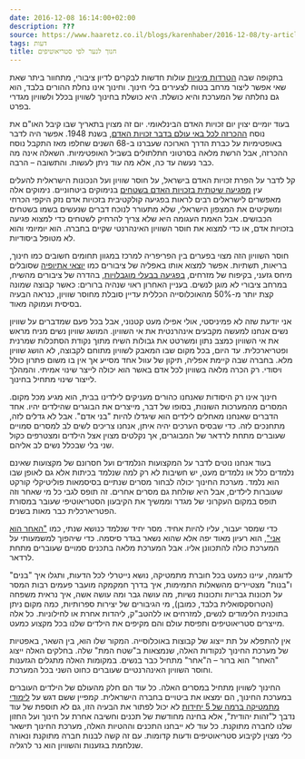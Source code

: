 ```yaml
---
date: 2016-12-08 16:14:00+02:00
description: ???
source: https://www.haaretz.co.il/blogs/karenhaber/2016-12-08/ty-article/0000017f-f89e-d044-adff-fbff24a50000
tags: דעות
title: חנוך לנער לפי סטריאוטיפים
---
```


בתקופה שבה [הטרדות מיניות](/news/politi/2016-12-01/ty-article/0000017f-eff1-d8a1-a5ff-fffbe9680000) עולות חדשות לבקרים לדיון ציבורי, מתחוור ביתר שאת שאי אפשר ליצור מרחב בטוח לצעירים בלי חינוך. וחינוך אינו נחלת ההורים בלבד, הוא גם נחלתה של המערכת והיא כושלת. היא כושלת בחינוך לשוויון בכלל ולשוויון מגדרי בפרט. 

בעוד יומיים יצוין יום זכויות האדם הבינלאומי. יום זה מצוין בתאריך שבו קיבל האו"ם את נוסח [ההכרזה לכל באי עולם בדבר זכויות האדם](/news/world/america/2016-09-21/ty-article/.premium/0000017f-e5f3-df5f-a17f-ffff05b40000), בשנת 1948. אפשר היה לדבר באופטימיות על כברת הדרך הארוכה שעברנו ב-68 השנים שחלפו מאז התקבל נוסח ההכרזה, אבל הרשת מלאה בסרטוני חתלתולים בשביל האופטימיות. השאלה אינה מה כבר נעשה עד כה, אלא מה עוד ניתן לעשות. והתשובה – הרבה. 

קל לדבר על הפרת זכויות האדם בישראל, על חוסר שוויון ועל הנכונות הישראלית להעלים עין [מפגיעה שיטתית בזכויות האדם בשטחים](/news/politics/2012-05-06/ty-article/0000017f-e310-df7c-a5ff-e37a27200000) בנימוקים ביטחוניים. נימוקים אלה מאפשרים לישראלים רבים לראות בפגיעה קולקטיבית בזכויות אדם נזק היקפי הכרחי ומשקיטים את המצפון הישראלי, שלא מתעורר לנוכח דברים שנעשים בשמו בשטחים הכבושים. אבל האמת העגומה היא שלא צריך להרחיק לשטחים כדי למצוא פגיעה בזכויות אדם, או כדי למצוא את חוסר השוויון האינהרנטי שקיים בחברה. הוא יומיומי והוא לא מטופל ביסודיות. 

חוסר השוויון הזה מצוי בפערים בין הפריפריה למרכז במגוון תחומים חשובים כמו חינוך, בריאות, תשתיות. אפשר למצוא אותו באפליה של ציבורים כמו [יוצאי אתיופיה](/news/education/2016-11-14/ty-article/.premium/0000017f-e024-d804-ad7f-f1fe4cdd0000) שסובלים מיחס גזעני, בקיפוח של מזרחים, [בפגיעה בבעלי מוגבלויות](/news/education/2016-11-30/ty-article/.premium/0000017f-ef94-d223-a97f-efdda3580000), בהדרה של ציבורים מהשיח, במרחב ציבורי לא מוגן לנשים. בעניין האחרון ראוי שנהיה ברורים: כאשר קבוצה שמונה קצת יותר מ-50% מהאוכלוסייה הכללית עדיין סובלת מחוסר שוויון, כנראה הבעיה בסיסית ועמוקה מאוד. 

אני יודעת שזה לא פמיניסטי, אולי אפילו מעט קטנוני, אבל בכל פעם שמדברים על שוויון נשים אנחנו למעשה מקבעים אינהרנטית את אי השוויון. המושג שוויון נשים מניח מראש את אי השוויון כמצב נתון ומשרטט את גבולות השיח מתוך נקודת הסתכלות שמרנית ופטריארכלית. עד היום, בכל מקום שבו המאבק לשוויון מתוחם לקבוצה, לא הושג שוויון מלא. בחברה שבה קיימת אפליה, תיקון של עוול אחד מסייע אך אין בו משום פתרון כולל ויסודי. רק הכרה מלאה בשוויון לכל אדם באשר הוא יכולה לייצר שינוי אמיתי. והמהלך לייצור שינוי מתחיל בחינוך. 

חינוך אינו רק היסודות שאנחנו כהורים מעניקים לילדינו בבית, הוא מגיע מכל מקום. המסרים מהמערכות השונות, בסופו של דבר, מייצרים את הבוגרים שהילדים יהיו. אחד הדברים שאנחנו מאחלים לילדים הוא שיגדלו להיות "בני אדם". אבל לא גדלים לזה, מתחנכים לזה. כדי שבסיס הערכים יהיה איתן, אנחנו צריכים לשים לב למסרים סמויים שעוברים מתחת לרדאר של המבוגרים, אך נקלטים מצוין אצל הילדים ומצטרפים כקול שני בלי שבכלל נשים לב אליהם. 

בעוד אנחנו נוטים לדבר על המקצועות הנלמדים ועל חסרונם של מקצועות שאינם נלמדים כלל או נלמדים מעט, יש חשיבות לא רק למה שנלמד בכיתות אלא גם לאופן שבו הוא נלמד. מערכת החינוך יכולה לבחור מסרים שנתיים בסיסמאות פוליטיקלי קורקט שעוברות לילדים, אבל היא שולחת גם מסרים אחרים. זה תופס לגבי כל מי שאחר וזה תופס במקום העקרוני של מגדר וממשיך את הקיבעון הסטריאוטיפי שעובר במסורת הפטריארכלית כבר מאות בשנים. 

כדי שמסר יעבור, עליו להיות אחיד. מסר יחיד שנלמד כנושא שנתי, כמו ["האחר הוא אני"](/news/education/2016-09-22/ty-article/0000017f-e493-d9aa-afff-fddb48840000), הוא רעיון מאוד יפה אלא שהוא נשאר בגדר סיסמה. כדי שיהפוך למשמעותי על המערכת כולה להתכוונן אליו. אבל המערכת מלאה בתכנים סמויים שעוברים מתחת לרדאר. 

לדוגמה, עיינו כמעט בכל חוברת מתמטיקה, נושא נייטרלי לכל הדעות, ותגלו איך "בנים" ו"בנות" מצטיירים מהשאלות התמימות, איך בדרך חמקמקה מועבר פעמים רבות המסר על תכונות גבריות ותכונות נשיות, מה עושה גבר ומה עושה אשה, איך נראית משפחה (הטרוסקסואלית בלבד, כמובן), מי הגיבורים של יצירות ספרותיות, כמה מקום ניתן בתוכנית הלימודים לנשים, למזרחים או ללהטב"ק, ליהדות אחרת או לחילוניות. כל אלה מייצרים סטריאוטיפים ותפיסת עולם והם מקיפים את הילדים שלנו בכל מקצוע כמעט. 

אין להתפלא על תת ייצוג של קבוצות באוכלוסייה. המקור שלו הוא, בין השאר, באפטיות של מערכת החינוך לנקודות האלה, שנמצאות ב"שטח המת" שלה. בחלקים האלה ייצוג "האחר" הוא ברור – ה"אחר" מתחיל כבר בנשים. במקומות האלה מתגלים הגזענות וחוסר השוויון האינהרנטיים שעוברים כחוט השני בכל המערכת. 

החינוך לשוויון מתחיל במסרים האלה. כל עוד הם חלק מהעולם של הילדים העוברים במערכת החינוך, הם ימצאו את ביטויים בחברה הישראלית. קמפיין ששם דגש על [לימודי מתמטיקה ברמה של 5 יחידות](/news/education/2016-08-23/ty-article/0000017f-f447-d887-a7ff-fce7cbef0000) לא יכול לפתור את הבעיה הזו, גם לא תוספת של עוד נדבך ל"זהות יהודית", אלא בחינה מחודשת של תכנים וחשיבה אחרת על חינוך ועל החזון שלנו לחברה מתוקנת. כל עוד לא ייבחנו התכנים וההטיות האלה, מערכת החינוך תישאר כלי מצוין לקיבוע סטריאוטיפים ודעות קדומות. עם זה קשה לבנות חברה מתוקנת ונאורה שנלחמת בגזענות והשוויון הוא נר לרגליה.